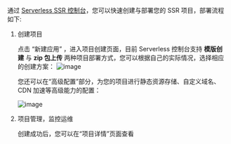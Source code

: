通过 [Serverless SSR 控制台]()，您可以快速创建与部署您的 SSR 项目，部署流程如下:

1. 创建项目
   
   点击 “新建应用” ，进入项目创建页面，目前 Serverless 控制台支持 **模版创建** 与 **zip 包上传** 两种项目部署方式，您可以根据自己的实际情况，选择相应的创建方案：
    ![image](https://github.com/Jiachen0417/MarkDownPics/blob/master/%E5%B1%8F%E5%B9%95%E5%BF%AB%E7%85%A7%202020-08-06%2009.53.14.png)
   
   您还可以在“高级配置”部分，为您的项目进行静态资源存储、自定义域名、CDN 加速等高级能力的配置：
   
   ![image](https://github.com/Jiachen0417/MarkDownPics/blob/master/%E5%B1%8F%E5%B9%95%E5%BF%AB%E7%85%A7%202020-08-06%2009.57.11.png)
   
2. 项目管理，监控运维
    
   创建成功后，您可以在“项目详情”页面查看
   

